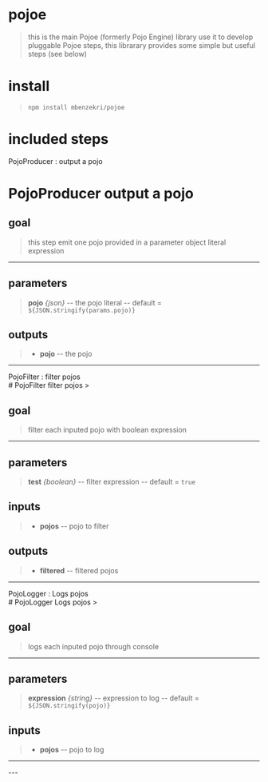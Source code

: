 
# pojoe
>this is the main Pojoe (formerly Pojo Engine) library use it to develop pluggable Pojoe steps, 
 this librarary provides some simple but useful steps (see below)
# install

>`npm install mbenzekri/pojoe`

# included steps 

<detail>

<summary>
PojoProducer : output a pojo
</summary>

# PojoProducer output a pojo

## goal

>this step emit one pojo provided in a parameter object literal expression

---
## parameters
> **pojo** *{json}* -- the pojo literal  -- default = `${JSON.stringify(params.pojo)}`
> 


## outputs
>- **pojo** -- the pojo 


---

</detail>
<detail>
<summary>
PojoFilter : filter pojos
</summary>
# PojoFilter filter pojos
>

## goal

> filter each inputed pojo with boolean expression

---
## parameters
> **test** *{boolean}* -- filter expression  -- default = `true`
> 

## inputs
>- **pojos** -- pojo to filter 

## outputs
>- **filtered** -- filtered pojos 


---

</detail>
<detail>
<summary>
PojoLogger : Logs pojos
</summary>
# PojoLogger Logs pojos
>

## goal

> logs each inputed pojo through console

---
## parameters
> **expression** *{string}* -- expression to log  -- default = `${JSON.stringify(pojo)}`
> 

## inputs
>- **pojos** -- pojo to log 



---

</detail>
---
